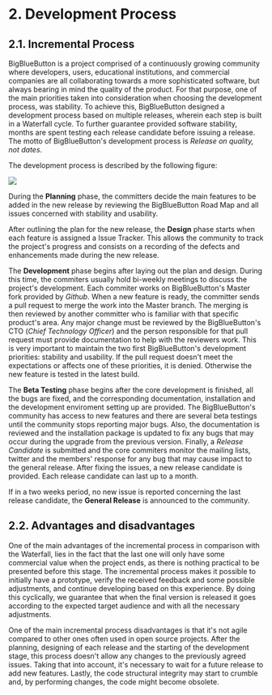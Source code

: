# 2. Development Process

## 2.1. Incremental Process

BigBlueButton is a project comprised of a continuously growing community where developers, users, educational institutions, and commercial companies are all collaborating towards a more sophisticated software, but always bearing in mind the quality of the product. For that purpose, one of the main priorities taken into consideration when choosing the development process, was stability. To achieve this, BigBlueButton designed a development process based on multiple releases, wherein each step is built in a Waterfall cycle. To further guarantee provided software stability, months are spent testing each release candidate before issuing a release. The motto of BigBlueButton's development process is *Release on quality, not dates*.

The development process is described by the following figure:

<img src="http://agile-development-tools.com/wp-content/uploads/2010/10/iterative-development1.png">

During the **Planning** phase, the committers decide the main features to be added in the new release by reviewing the BigBlueButton Road Map and all issues concerned with stability and usability.

After outlining the plan for the new release, the **Design** phase starts when each feature is assigned a Issue Tracker. This allows the community to track the project's progress and consists on a recording of the defects and enhancements made during the new release.

The **Development** phase begins after laying out the plan and design. During this time, the commiters usually hold bi-weekly meetings to discuss the project's development. Each commiter works on BigBlueButton's Master fork provided by *Github*. When a new feature is ready, the committer sends a pull request to merge the work into the Master branch. The merging is then reviewed by another committer who is familiar with that specific product's area. Any major change must be reviewed by the BigBlueButton's CTO (*Chief Technology Officer*) and the person responsible for that pull request must provide documentation to help with the reviewers work. This is very important to maintain the two first BigBlueButton's development priorities: stability and usability. If the pull request doesn't meet the expectations or affects one of these priorities, it is denied. Otherwise the new feature is tested in the latest build.

The **Beta Testing** phase begins after the core development is finished, all the bugs are fixed, and the corresponding documentation, installation and the development enviroment setting up are provided. The BigBlueButton's community has access to new features and there are several beta testings until the community stops reporting major bugs. Also, the documentation is reviewed and the installation package is updated to fix any bugs that may occur during the upgrade from the previous version. Finally, a *Release Candidate* is submitted and the core commiters monitor the mailing lists, twitter and the members' response for any bug that may cause impact to the general release. After fixing the issues, a new release candidate is provided. Each release candidate can last up to a month.

If in a two weeks period, no new issue is reported concerning the last release candidate, the **General Release** is announced to the community.

## 2.2. Advantages and disadvantages

One of the main advantages of the incremental process in comparison with the Waterfall, lies in the fact that the last one will only have some commercial value when the project ends, as there is nothing practical to be presented before this stage. The incremental process makes it possible to initially have a prototype, verify the received feedback and some possible adjustments, and continue developing based on this experience. By doing this cyclically, we guarantee that when the final version is released it goes according to the expected target audience and with all the necessary adjustments.

One of the main incremental process disadvantages is that it's not agile compared to other ones often used in open source projects. After the planning, designing of each release and the starting of the development stage, this process doesn't allow any changes to the previously agreed issues. Taking that into account, it's necessary to wait for a future release to add new features. Lastly, the code structural integrity may start to crumble and, by performing changes, the code might become obsolete.
